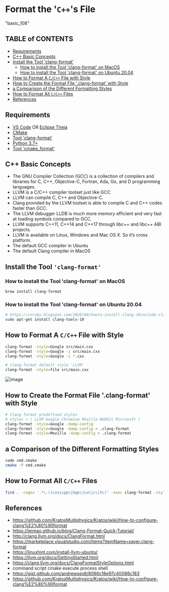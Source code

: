 <h1>Format the '<code>C++</code>'s File</h1> "basic_108"</h1>



<h2>TABLE of CONTENTS</h2>

- [Requirements](#requirements)
- [C++ Basic Concepts](#c-basic-concepts)
- [Install the Tool 'clang-format'](#install-the-tool-clang-format)
  - [How to install the Tool 'clang-format' on MacOS](#how-to-install-the-tool-clang-format-on-macos)
  - [How to install the Tool 'clang-format' on Ubuntu 20.04](#how-to-install-the-tool-clang-format-on-ubuntu-2004)
- [How to Format A <code>C/C++</code> File with Style](#how-to-format-a-cc-file-with-style)
- [How to Create the Format File '.clang-format' with Style](#how-to-create-the-format-file-clang-format-with-style)
- [a Comparison of the Different Formatting Styles](#a-comparison-of-the-different-formatting-styles)
- [How to Format All <code>C/C++</code> Files](#how-to-format-all-cc-files)
- [References](#references)



## Requirements
- [VS Code](https://code.visualstudio.com/) OR [Eclipse Theia](https://theia-ide.org/)
- [CMake](https://cmake.org/)
- [Tool 'clang-format']()
- [Python 3.7+](https://www.python.org/)
- [Tool 'cmake_format'](https://github.com/cheshirekow/cmake_format)



## C++ Basic Concepts
- The GNU Compiler Collection (GCC) is a collection of compilers and libraries for C, C++, Objective-C, Fortran, Ada, Go, and D programming languages.
- LLVM is a C/C++ compiler toolset just like GCC
- LLVM can compile C, C++ and Objective-C.
- Clang provided by the LLVM toolset is able to compile C and C++ codes faster than GCC. 
- The LLVM debugger LLDB is much more memory efficient and very fast at loading symbols compared to GCC.
- LLVM supports C++11, C++14 and C++17 through libc++ and libc++ ABI projects.
- LLVM is available on Linux, Windows and Mac OS X. So it’s cross platform. 
- The default GCC compiler in Ubuntu
- The default Clang compiler in MacOS



## Install the Tool <code>'clang-format'</code>
### How to install the Tool 'clang-format' on MacOS
```bash
brew install clang-format
```



### How to install the Tool 'clang-format' on Ubuntu 20.04
```bash
# https://cnruby.blogspot.com/2020/04/howto-install-clang-10include-clang-and.html
sudo apt-get install clang-tools-10
```



## How to Format A <code>C/C++</code> File with Style
```bash
clang-format -style=Google src/main.cxx
clang-format -style=Google -i src/main.cxx
clang-format -style=Google -i *.cxx
```



```bash
# clang-format default style 'LLVM'
clang-format -style=file src/main.cxx
```
![image]()



## How to Create the Format File '.clang-format' with Style
```bash
# Clang format predefined styles
# styles = ( LLVM Google Chromium Mozilla WebKit Microsoft )
clang-format -style=Google -dump-config
clang-format -style=Google -dump-config > .clang-format
clang-format -style=Mozilla -dump-config > .clang-format
```



## a Comparison of the Different Formatting Styles
```bash
code cmd.cmake
cmake -P cmd.cmake
```



## How to Format All <code>C/C++</code> Files
```bash
find . -regex '.*\.\(cxx\cpp\|hpp\|cu\|c\|h\)' -exec clang-format -style=file -i {} \;
```



## References
- https://github.com/KratosMultiphysics/Kratos/wiki/How-to-configure-clang%E2%80%90format
- https://leimao.github.io/blog/Clang-Format-Quick-Tutorial/
- http://clang.llvm.org/docs/ClangFormat.html
- https://marketplace.visualstudio.com/items?itemName=xaver.clang-format
- https://linuxhint.com/install-llvm-ubuntu/
- https://llvm.org/docs/GettingStarted.html
- https://clang.llvm.org/docs/ClangFormatStyleOptions.html
- command script cmake execute process shell
- https://gist.github.com/andrewseidl/8066c18e97c40086c183
- https://github.com/KratosMultiphysics/Kratos/wiki/How-to-configure-clang%E2%80%90format